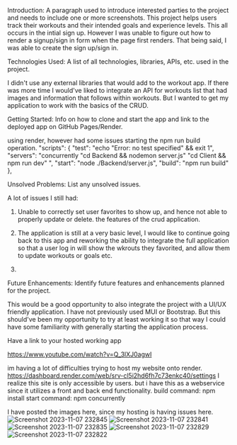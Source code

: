  Introduction: A paragraph used to introduce interested parties to the project and needs to include one or more screenshots.
This project helps users track their workouts and their intended goals and experience levels. This all occurs in the intial sign up. However I was unable to figure out how to render a signup/sign in form when the page first renders. That being said, I was able to create the sign up/sign in. 





Technologies Used: A list of all technologies, libraries, APIs, etc. used in the project.

I didn't use any external libraries that would add to the workout app. If there was more time I would've liked to integrate an API for workouts list that had images and information that follows within workouts. But I wanted to get my application to work with the basics of the CRUD. 

Getting Started: Info on how to clone and start the app and link to the deployed app on GitHub Pages/Render.

using render, however had some issues starting the npm run build operation. 
"scripts": {
    "test": "echo \"Error: no test specified\" && exit 1",
    "servers": "concurrently \"cd Backend && nodemon server.js\" \"cd Client && npm run dev\"  ",
    "start": "node ./Backend/server.js",
    "build": "npm run build"
  },

Unsolved Problems: List any unsolved issues.

A lot of issues I still had:
1. Unable to correctly set user favorites to show up, and hence not able to properly update or delete. the features of the crud application.

2. The application is still at a very basic level, I would like to continue going back to this app and reworking the ability to integrate the full application so that a user log in will show the wkrouts they favorited, and allow them to update workouts or goals etc.
3. 
Future Enhancements: Identify future features and enhancements planned for the project.

This would be a good opportunity to also integrate the project with a UI/UX friendly application. I have not previously used MUI or Bootstrap. But this should've been my opportunity to try at least working it so that way I could have some familiarity with generally starting the application process. 

Have a link to your hosted working app

https://www.youtube.com/watch?v=Q_3lXJ0agwI

im having a lot of difficulties trying to host my website onto render. 
https://dashboard.render.com/web/srv-cl5i2hd6fh7c73enkc40/settings
I realize this site is only accessible by users. 
but i have this as a webservice since it utilizes a front and back end functionality. 
build command: npm install
start command: npm concurrently


I have posted the images here, since my hosting is having issues here. 
![Screenshot 2023-11-07 232845](https://github.com/josephachang02/WorkoutApplication/assets/131396136/3bb70282-7fdf-4632-b1de-2679edf21c8e)
![Screenshot 2023-11-07 232841](https://github.com/josephachang02/WorkoutApplication/assets/131396136/060ab50e-1967-4605-a46a-53b801432f42)
![Screenshot 2023-11-07 232835](https://github.com/josephachang02/WorkoutApplication/assets/131396136/479b3085-d289-480a-9c15-59cc39fdf10a)
![Screenshot 2023-11-07 232829](https://github.com/josephachang02/WorkoutApplication/assets/131396136/5d846eee-499f-4b3f-83e0-97263249a27d)
![Screenshot 2023-11-07 232822](https://github.com/josephachang02/WorkoutApplication/assets/131396136/054670d9-18c2-4081-bcf6-d7ceaadd0bd5)


